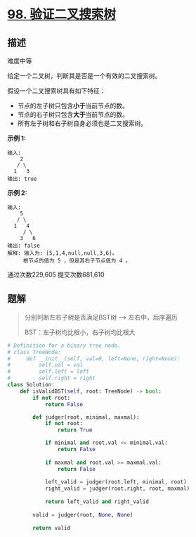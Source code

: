 # [98. 验证二叉搜索树](https://leetcode-cn.com/problems/validate-binary-search-tree/)

## 描述

难度中等

给定一个二叉树，判断其是否是一个有效的二叉搜索树。

假设一个二叉搜索树具有如下特征：

- 节点的左子树只包含**小于**当前节点的数。
- 节点的右子树只包含**大于**当前节点的数。
- 所有左子树和右子树自身必须也是二叉搜索树。

**示例 1:**

```
输入:
    2
   / \
  1   3
输出: true
```

**示例 2:**

```
输入:
    5
   / \
  1   4
     / \
    3   6
输出: false
解释: 输入为: [5,1,4,null,null,3,6]。
     根节点的值为 5 ，但是其右子节点值为 4 。
```

通过次数229,605 提交次数681,610



## 题解

> 分别判断左右子树是否满足BST树 --> 左右中，后序遍历
>
> BST：左子树均比根小，右子树均比根大

```python
# Definition for a binary tree node.
# class TreeNode:
#     def __init__(self, val=0, left=None, right=None):
#         self.val = val
#         self.left = left
#         self.right = right
class Solution:
    def isValidBST(self, root: TreeNode) -> bool:
        if not root:
            return False

        def judger(root, minimal, maxmal):
            if not root:
                return True

            if minimal and root.val <= minimal.val:
                return False
            
            if maxmal and root.val >= maxmal.val:
                return False
            
            left_valid = judger(root.left, minimal, root)
            right_valid = judger(root.right, root, maxmal)
        
            return left_valid and right_valid
        
        valid = judger(root, None, None)
        
        return valid
```

